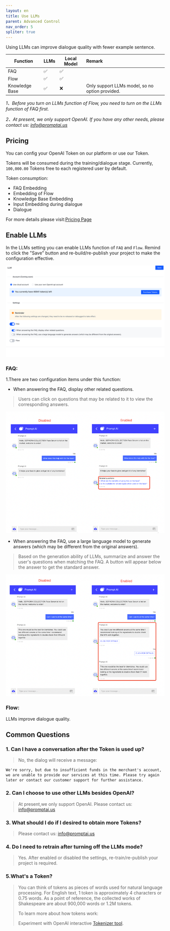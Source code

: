 ```yaml
---
layout: en
title: Use LLMs
parent: Advanced Control
nav_order: 5
spliter: true
---
```


<!-- 使用LLMs可以减少标注、提高对话准确率。 -->

Using LLMs can improve dialogue quality with fewer example sentence.


|     Function   | LLMs | Local Model | Remark |
|----------------|------|----------|:-------|
|      FAQ       |  ✅  |  ✅  |        |
|      Flow      |  ✅  |  ✅  |      |
| Knowledge Base |  ✅  |  ❌  | Only support LLMs model, so no option provided.|

<!--Flow开启LLMs时需要将FAQ的LLMs功能开启-->

*1、Before you turn on LLMs function of Flow, you need to turn on the LLMs function of FAQ first.*

*2、At present, we only support OpenAI. If you have any other needs, please contact us: [info@promptai.us](mailto:info@promptai.us)*

## Pricing
<!--开启后将在训练/对话阶段消耗Token，目前系统为所有用户赠送了`100,000.00`Token。-->
You can config your OpenAI Token on our platform or use our Token.

Tokens will be consumed during the training/dialogue stage. Currently, `100,000.00` Tokens free to each registered user by default.

<!--
token消耗:
- FAQ的Embedding
- Flow的Embedding
- Knowledge Base Embedding
- 对话时的输入Embedding
- 对话
-->

Token consumption:
- FAQ Embedding
- Embedding of Flow
- Knowledge Base Embedding
- Input Embedding during dialogue
- Dialogue

For more details please visit:[Pricing Page](https://promptai.us/pricing)


## Enable LLMs
<!--在项目-大语言模型设置中选择开启`用户问答(FAQ)`和`对话流图`，开启后点击右上角进行保存。-->
In the LLMs setting you can enable LLMs function of `FAQ` and `Flow`. Remind to click the "Save" button and re-build/re-publish your project to make the configuration effective.

![use_llms_1.jpg](/assets/images/use_llms_1.png)

<!--
1、用户问答(FAQ) 该功能下有两个配置小项：
- 回答FAQ时，显示其他相关问题。 
>   命中FAQ时可能与之关联的问题，用户可点击查看对应的回答。

- 回答FAQ时，使用大语言模型生成答案(跟原来的答案可能有差异)。
>  基于LLMs的生成能力,在匹配到FAQ的情况下根据用户的问题进行总结回答。此时会在答案下方展示按钮以获取标准的回答。

*可单独开启/关闭，设置变更后在新创建的会话中生效。*
-->

### FAQ:
1.There are two configuration items under this function:

- When answering the FAQ, display other related questions.
> Users can click on questions that may be related to it to view the corresponding answers.

![use_llms_2.jpg](/assets/images/use_llms_2.png)

- When answering the FAQ, use a large language model to generate answers (which may be different from the original answers).
> Based on the generation ability of LLMs, summarize and answer the user's questions when matching the FAQ. A button will appear below the answer to get the standard answer.

![use_llms_3.jpg](/assets/images/use_llms_3.png)

### Flow:
LLMs improve dialogue quality.

## Common Questions

<!--
### 1、Token消耗用完后能对话吗？
> 不能，此时对话将收到提示信息：
>
> We're sorry, but due to insufficient funds in the merchant's account, we are unable to provide our services at this time. Please try again later or contact our customer support for further assistance.
> 
> 在充值Token后可立刻恢复对话。

### 2、除ChatGPT外，我能选择使用其他LLMs吗？
> 请联系我们：info@promptai.us

### 3、我想获取更多Token应该如何处理?
> 请联系我们：info@promptai.us

### 4、我如何查看Token余额？
> 登录系统后点击右上角"头像"，在弹出的窗口中能查询到当前Token数量。

### 5、关闭LLMs模式后需要重新训练吗？
> Yes
-->

### 1. Can I have a conversation after the Token is used up?
> No, the dialog will receive a message:
```text
We're sorry, but due to insufficient funds in the merchant's account, we are unable to provide our services at this time. Please try again later or contact our customer support for further assistance.
```

### 2. Can I choose to use other LLMs besides OpenAI?
> At present,we only support OpenAI. Please contact us: info@promptai.us

### 3. What should I do if I desired to obtain more Tokens?
> Please contact us: info@promptai.us

### 4. Do I need to retrain after turning off the LLMs mode?
> Yes. After enabled or disabled the settings, re-train/re-publish your project is required.

### 5.What's a Token?
> You can think of tokens as pieces of words used for natural language processing. For English text, 1 token is approximately 4 characters or 0.75 words. As a point of reference, the collected works of Shakespeare are about 900,000 words or 1.2M tokens.
> 
> To learn more about how tokens work:
> 
> Experiment with OpenAI interactive [Tokenizer tool](https://beta.openai.com/tokenizer).
